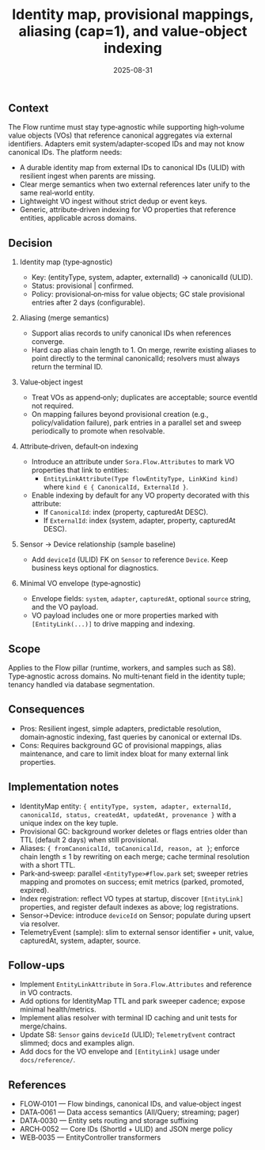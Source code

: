 ﻿---
id: FLOW-0102
slug: identity-map-provisional-and-aliasing
domain: flow
status: accepted
date: 2025-08-31
title: Identity map, provisional mappings, aliasing (cap=1), and value‑object indexing
---

## Context

The Flow runtime must stay type‑agnostic while supporting high‑volume value objects (VOs) that reference canonical aggregates via external identifiers. Adapters emit system/adapter‑scoped IDs and may not know canonical IDs. The platform needs:

- A durable identity map from external IDs to canonical IDs (ULID) with resilient ingest when parents are missing.
- Clear merge semantics when two external references later unify to the same real‑world entity.
- Lightweight VO ingest without strict dedup or event keys.
- Generic, attribute‑driven indexing for VO properties that reference entities, applicable across domains.

## Decision

1) Identity map (type‑agnostic)
   - Key: (entityType, system, adapter, externalId) → canonicalId (ULID).
   - Status: provisional | confirmed.
   - Policy: provisional‑on‑miss for value objects; GC stale provisional entries after 2 days (configurable).

2) Aliasing (merge semantics)
   - Support alias records to unify canonical IDs when references converge.
   - Hard cap alias chain length to 1. On merge, rewrite existing aliases to point directly to the terminal canonicalId; resolvers must always return the terminal ID.

3) Value‑object ingest
   - Treat VOs as append‑only; duplicates are acceptable; source eventId not required.
   - On mapping failures beyond provisional creation (e.g., policy/validation failure), park entries in a parallel set and sweep periodically to promote when resolvable.

4) Attribute‑driven, default‑on indexing
   - Introduce an attribute under `Sora.Flow.Attributes` to mark VO properties that link to entities:
     - `EntityLinkAttribute(Type flowEntityType, LinkKind kind)` where `kind ∈ { CanonicalId, ExternalId }`.
   - Enable indexing by default for any VO property decorated with this attribute:
     - If `CanonicalId`: index (property, capturedAt DESC).
     - If `ExternalId`: index (system, adapter, property, capturedAt DESC).

5) Sensor → Device relationship (sample baseline)
   - Add `deviceId` (ULID) FK on `Sensor` to reference `Device`. Keep business keys optional for diagnostics.

6) Minimal VO envelope (type‑agnostic)
   - Envelope fields: `system`, `adapter`, `capturedAt`, optional `source` string, and the VO payload.
   - VO payload includes one or more properties marked with `[EntityLink(...)]` to drive mapping and indexing.

## Scope

Applies to the Flow pillar (runtime, workers, and samples such as S8). Type‑agnostic across domains. No multi‑tenant field in the identity tuple; tenancy handled via database segmentation.

## Consequences

- Pros: Resilient ingest, simple adapters, predictable resolution, domain‑agnostic indexing, fast queries by canonical or external IDs.
- Cons: Requires background GC of provisional mappings, alias maintenance, and care to limit index bloat for many external link properties.

## Implementation notes

- IdentityMap entity: `{ entityType, system, adapter, externalId, canonicalId, status, createdAt, updatedAt, provenance }` with a unique index on the key tuple.
- Provisional GC: background worker deletes or flags entries older than TTL (default 2 days) when still provisional.
- Aliases: `{ fromCanonicalId, toCanonicalId, reason, at }`; enforce chain length ≤ 1 by rewriting on each merge; cache terminal resolution with a short TTL.
- Park‑and‑sweep: parallel `<EntityType>#flow.park` set; sweeper retries mapping and promotes on success; emit metrics (parked, promoted, expired).
- Index registration: reflect VO types at startup, discover `[EntityLink]` properties, and register default indexes as above; log registrations.
- Sensor→Device: introduce `deviceId` on Sensor; populate during upsert via resolver.
- TelemetryEvent (sample): slim to external sensor identifier + unit, value, capturedAt, system, adapter, source.

## Follow‑ups

- Implement `EntityLinkAttribute` in `Sora.Flow.Attributes` and reference in VO contracts.
- Add options for IdentityMap TTL and park sweeper cadence; expose minimal health/metrics.
- Implement alias resolver with terminal ID caching and unit tests for merge/chains.
- Update S8: `Sensor` gains `deviceId` (ULID); `TelemetryEvent` contract slimmed; docs and examples align.
- Add docs for the VO envelope and `[EntityLink]` usage under `docs/reference/`.

## References

- FLOW‑0101 — Flow bindings, canonical IDs, and value‑object ingest
- DATA‑0061 — Data access semantics (All/Query; streaming; pager)
- DATA‑0030 — Entity sets routing and storage suffixing
- ARCH‑0052 — Core IDs (ShortId + ULID) and JSON merge policy
- WEB‑0035 — EntityController transformers
